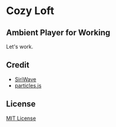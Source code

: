 # Cozy Loft

## Ambient Player for Working

Let's work.

## Credit

- [SiriWave](https://github.com/kopiro/siriwave)
- [particles.js](https://github.com/VincentGarreau/particles.js)

## License

[MIT License](LICENSE)
